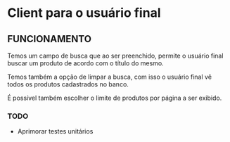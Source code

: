# Client para o usuário final

## FUNCIONAMENTO

Temos um campo de busca que ao ser preenchido, permite o usuário final buscar um produto de acordo com o título do mesmo.

Temos também a opção de limpar a busca, com isso o usuário final vê todos os produtos cadastrados no banco.

É possível também escolher o limite de produtos por página a ser exibido.

### TODO

- Aprimorar testes unitários